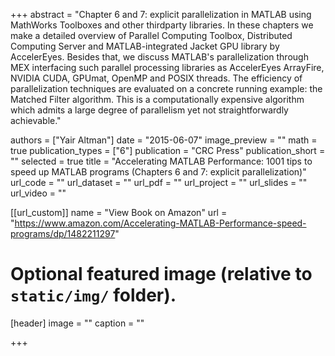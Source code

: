 +++
abstract = "Chapter 6 and 7: explicit parallelization in MATLAB using MathWorks Toolboxes and other thirdparty libraries. In these chapters we make a detailed overview of Parallel Computing Toolbox, Distributed Computing Server and MATLAB-integrated Jacket GPU library by AccelerEyes. Besides that, we discuss MATLAB's parallelization through MEX interfacing such parallel processing libraries as AccelerEyes ArrayFire, NVIDIA CUDA, GPUmat, OpenMP and POSIX threads. The efficiency of parallelization techniques are evaluated on a concrete running example: the Matched Filter algorithm. This is a computationally expensive algorithm which admits a large degree of parallelism yet not straightforwardly achievable."

authors = ["Yair Altman"]
date = "2015-06-07"
image_preview = ""
math = true
publication_types = ["6"]
publication = "CRC Press"
publication_short = ""
selected = true
title = "Accelerating MATLAB Performance: 1001 tips to speed up MATLAB programs (Chapters 6 and 7: explicit parallelization)"
url_code = ""
url_dataset = ""
url_pdf = ""
url_project = ""
url_slides = ""
url_video = ""

[[url_custom]]
name = "View Book on Amazon"
url = "https://www.amazon.com/Accelerating-MATLAB-Performance-speed-programs/dp/1482211297"

# Optional featured image (relative to `static/img/` folder).
[header]
image = ""
caption = ""

+++
